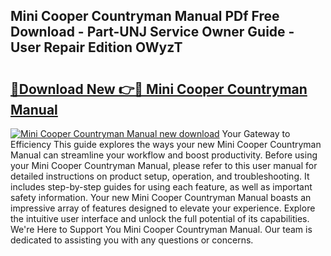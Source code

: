 ## Mini Cooper Countryman Manual PDf Free Download - Part-UNJ Service Owner Guide - User Repair Edition OWyzT

# <h2><a href="http://cf10453.oget.top/?id=Mini+Cooper+Countryman+Manual">🔗Download New 👉🔴 Mini Cooper Countryman Manual</a></h2>

[![Mini Cooper Countryman Manual new download](https://i.imgur.com/5g1atiW.png)](http://cf10453.oget.top/?id=Mini+Cooper+Countryman+Manual)
Your Gateway to Efficiency This guide explores the ways your new Mini Cooper Countryman Manual can streamline your workflow and boost productivity. Before using your Mini Cooper Countryman Manual, please refer to this user manual for detailed instructions on product setup, operation, and troubleshooting. It includes step-by-step guides for using each feature, as well as important safety information. Your new Mini Cooper Countryman Manual boasts an impressive array of features designed to elevate your experience. Explore the intuitive user interface and unlock the full potential of its capabilities. We're Here to Support You Mini Cooper Countryman Manual. Our team is dedicated to assisting you with any questions or concerns.

